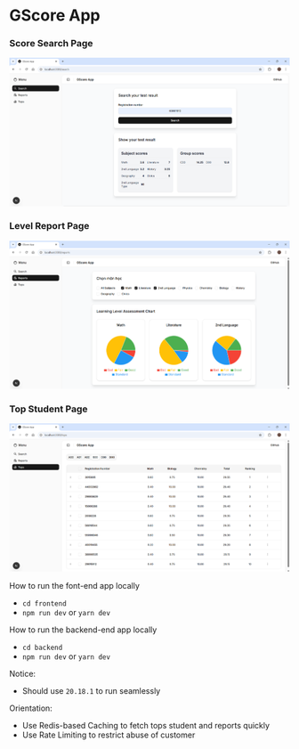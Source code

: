 # GScore App

### Score Search Page
![template example](./support/screenshots/search-page.png)

### Level Report Page
![template example](./support/screenshots/report-page.png)

### Top Student Page
![template example](./support/screenshots/top-page.png)

How to run the font-end app locally
- `cd frontend`
- `npm run dev` or `yarn dev`

How to run the backend-end app locally
- `cd backend`
- `npm run dev` or `yarn dev`

Notice:
- Should use `20.18.1` to run seamlessly

Orientation:
- Use Redis-based Caching to fetch tops student and reports quickly
- Use Rate Limiting to restrict abuse of customer
